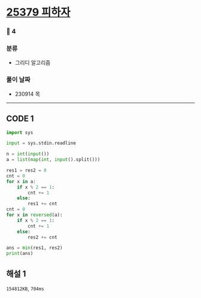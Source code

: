 # [25379 피하자](https://www.acmicpc.net/problem/25379)

### 🥈 4

### 분류

- 그리디 알고리즘

### 풀이 날짜

- 230914 목

---

## CODE 1

```python
import sys

input = sys.stdin.readline

n = int(input())
a = list(map(int, input().split()))

res1 = res2 = 0
cnt = 0
for x in a:
    if x % 2 == 1:
        cnt += 1
    else:
        res1 += cnt
cnt = 0
for x in reversed(a):
    if x % 2 == 1:
        cnt += 1
    else:
        res2 += cnt

ans = min(res1, res2)
print(ans)
```

## 해설 1

`154812KB`, `704ms`
